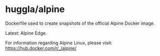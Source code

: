 # huggla/alpine
Dockerfile used to create snapshots of the official Alpine Docker image.

Latest: Alpine Edge.

For information regarding Alpine Linux, please visit: https://hub.docker.com/r/_/alpine/ 
